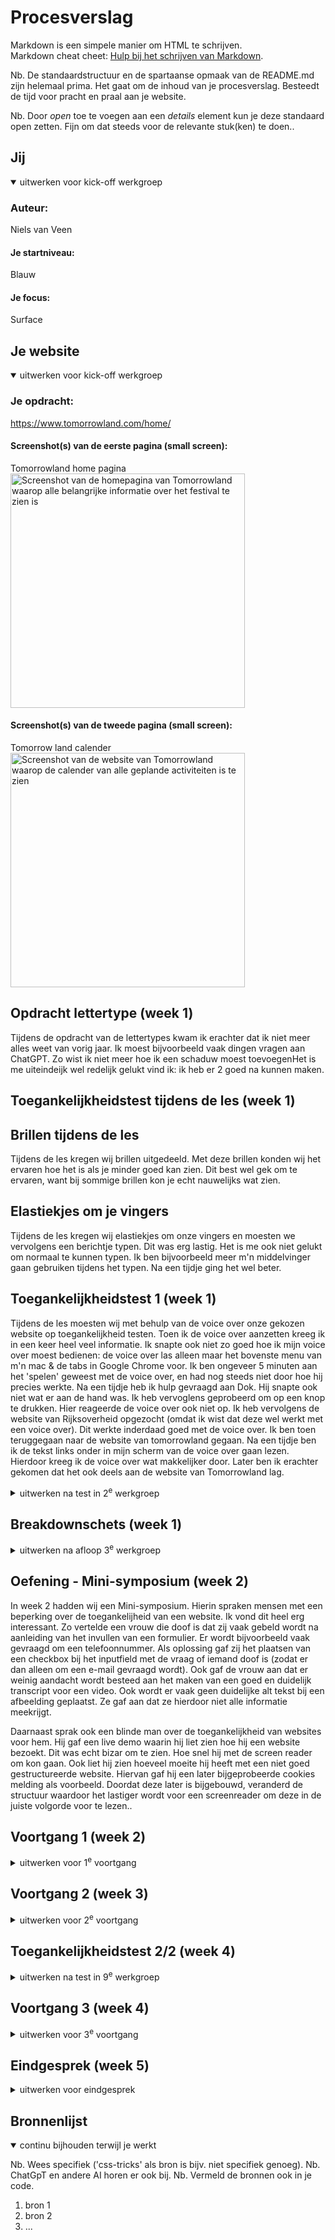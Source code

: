# Procesverslag
Markdown is een simpele manier om HTML te schrijven.  
Markdown cheat cheet: [Hulp bij het schrijven van Markdown](https://github.com/adam-p/markdown-here/wiki/Markdown-Cheatsheet).

Nb. De standaardstructuur en de spartaanse opmaak van de README.md zijn helemaal prima. Het gaat om de inhoud van je procesverslag. Besteedt de tijd voor pracht en praal aan je website.

Nb. Door *open* toe te voegen aan een *details* element kun je deze standaard open zetten. Fijn om dat steeds voor de relevante stuk(ken) te doen..





## Jij

<details open>
  <summary>uitwerken voor kick-off werkgroep</summary>

  ### Auteur:
  Niels van Veen

  #### Je startniveau:
  Blauw

  #### Je focus:
  Surface
 
</details>





## Je website

<details open>
  <summary>uitwerken voor kick-off werkgroep</summary>

  ### Je opdracht:
  https://www.tomorrowland.com/home/  
  

  #### Screenshot(s) van de eerste pagina (small screen): 
  Tomorrowland home pagina
  <img src="readme-images/Tomorrow-land-homepage.JPG" width="375px" alt="Screenshot van de homepagina van Tomorrowland waarop alle belangrijke informatie over het festival te zien is">

  #### Screenshot(s) van de tweede pagina (small screen):
  Tomorrow land calender 
  <img src="readme-images/Tomorrow-land-calender.JPG" width="375px" alt="Screenshot van de website van Tomorrowland waarop de calender van alle geplande activiteiten is te zien">
 
</details>

## Opdracht lettertype (week 1)
Tijdens de opdracht van de lettertypes kwam ik erachter dat ik niet meer alles weet van vorig jaar. Ik moest bijvoorbeeld vaak dingen vragen aan ChatGPT. Zo wist ik niet meer hoe ik een schaduw moest toevoegenHet is me uiteindeijk wel redelijk gelukt vind ik: ik heb er 2 goed na kunnen maken.

## Toegankelijkheidstest tijdens de les (week 1)

## Brillen tijdens de les
Tijdens de les kregen wij brillen uitgedeeld. Met deze brillen konden wij het ervaren hoe het is als je minder goed kan zien. Dit best wel gek om te ervaren, want bij sommige brillen kon je echt nauwelijks wat zien.

## Elastiekjes om je vingers
Tijdens de les kregen wij elastiekjes om onze vingers en moesten we vervolgens een berichtje typen. Dit was erg lastig. Het is me ook niet gelukt om normaal te kunnen typen. Ik ben bijvoorbeeld meer m'n middelvinger gaan gebruiken tijdens het typen. Na een tijdje ging het wel beter. 

## Toegankelijkheidstest 1 (week 1)
Tijdens de les moesten wij met behulp van de voice over onze gekozen website op toegankelijkheid testen. Toen ik de voice over aanzetten kreeg ik in een keer heel veel informatie. Ik snapte ook niet zo goed hoe ik mijn voice over moest bedienen: de voice over las alleen maar het bovenste menu van m'n mac & de tabs in Google Chrome voor. Ik ben ongeveer 5 minuten aan het 'spelen' geweest met de voice over, en had nog steeds niet door hoe hij precies werkte. Na een tijdje heb ik hulp gevraagd aan Dok. Hij snapte ook niet wat er aan de hand was. Ik heb vervoglens geprobeerd om op een knop te drukken. Hier reageerde de voice over ook niet op. Ik heb vervolgens de website van Rijksoverheid opgezocht (omdat ik wist dat deze wel werkt met een voice over). Dit werkte inderdaad goed met de voice over. Ik ben toen teruggegaan naar de website van tomorrowland gegaan. Na een tijdje ben ik de tekst links onder in mijn scherm van de voice over gaan lezen. Hierdoor kreeg ik de voice over wat makkelijker door. Later ben ik erachter gekomen dat het ook deels aan de website van Tomorrowland lag. 

<details>
  <summary>uitwerken na test in 2<sup>e</sup> werkgroep</summary>

  ### Bevindingen
  Lijst met je bevindingen die in de test naar voren kwamen:
  * Geen duidelijke hierarchie, de voice over begon met het voorlezen van drie achtergronden
  * De afbeelding in de header bestaat volledig uit een link, in deze link zit nog een knop (dit was voor de voice over verwarrend)
  * De afbeeldingen op de website hebben geen alt tekst
  * List 5 items en geen navigatie menu
  * De afbeeldingen in de calender bestaan ook uit links, dit is echter wel goed beschreven omdat er geen knop in de card zit
  * Er staat een pop up linksonderaan de website, deze wordt door de screenreader niet direct voorgelezen terwijl dit wel belangrijk is
  * De alternatieve tekst van bepaalde afbeeldingen zijn niet duidelijk genoeg
  
## Toegankelijkheidstest 2 (week 1)
### Bevindingen
  
  ## Inhoud ##
  * De knoppen hebben niet altijd een duidelijke inhoud/label --> "simulate package", "Info" en "Meer"
  * De tekst is over het algemeen gecentreerd, dit is volgens de checklist moeilijker te lezen
  
    ## Globale code ##
    * Er is bij de huidige website niet vermeld in welke taal de website is geschreven --> lang="eng" toevoegen in HTML
    * Er wordt een afsluitende slash gebruikt op lege elementen, dit heeft volgens de validator geen zin
    * Er wordt in de huidige website over het algemeen gebruik gemaakt van EM in plaats van pixel, waardoor de website makkelijk te vergroten is. Dit gebeurt echter nog niet op alle plaatsen.
    * Op deze website wordt niet gebruikt gemaakt van autofocus (handig voor blinde mensen)
    * De website geeft op dit moment de gebruikte iframes geen duidelijke naam
    * Het is niet mogelijk om met tab op de knop in de hero te drukken
    * De active state die wordt gebruikt tijdens het navigeren met tab is duidelijk, maar is niet bij alle elementen aanwezig
    * De focusvolgorde komt over het algemeen overeen met de visuele lay-out, behalve bij de knop bovenaan de pagina (hero section)
    * Er wordt niet bij elke afbeelding een duidelijke alt tekst geplaatst
    * In de huidige website staan er kopteksten die op een duidelijke manier de bijbehorende inhoud introduceren
    * Er worden geen kopniveaus over geslagen
    * Er is geen ondertiteling aanwezig bij de video's op de website
    * Er wordt op de website op dit moment geen gebruik gemaakt van CAPTCHA
    * Het contrast van de elementen op de website is goed (volgens Google inspector)



</details>



## Breakdownschets (week 1)

<details>
  <summary>uitwerken na afloop 3<sup>e</sup> werkgroep</summary>

  ### de hele pagina: 
  <img src="readme-images/dummy-plaatje.jpg" width="375px" alt="breakdown van de hele pagina">

  ### dynamisch deel (bijv menu): 
  <img src="readme-images/dummy-plaatje.jpg" width="375px" alt="breakdown van een dynamisch deel">

  ### wellicht nog een dynamisch deel (bijv filter): 
  <img src="readme-images/dummy-plaatje.jpg" width="375px" alt="breakdown van nog een dynamisch deel">

</details>


## Oefening - Mini-symposium (week 2)
In week 2 hadden wij een Mini-symposium. Hierin spraken mensen met een beperking over de toegankelijheid van een website. Ik vond dit heel erg interessant. Zo vertelde een vrouw die doof is dat zij vaak gebeld wordt na aanleiding van het invullen van een formulier. Er wordt bijvoorbeeld vaak gevraagd om een telefoonnummer. Als oplossing gaf zij het plaatsen van een checkbox bij het inputfield met de vraag of iemand doof is (zodat er dan alleen om een e-mail gevraagd wordt). Ook gaf de vrouw aan dat er weinig aandacht wordt besteed aan het maken van een goed en duidelijk transcript voor een video. Ook wordt er vaak geen duidelijke alt tekst bij een afbeelding geplaatst. Ze gaf aan dat ze hierdoor niet alle informatie meekrijgt.

Daarnaast sprak ook een blinde man over de toegankelijkheid van websites voor hem. Hij gaf een live demo waarin hij liet zien hoe hij een website bezoekt. Dit was echt bizar om te zien. Hoe snel hij met de screen reader om kon gaan. Ook liet hij zien hoeveel moeite hij heeft met een niet goed gestructureerde website. Hiervan gaf hij een later bijgeprobeerde cookies melding als voorbeeld. Doordat deze later is bijgebouwd, veranderd de structuur waardoor het lastiger wordt voor een screenreader om deze in de juiste volgorde voor te lezen..


## Voortgang 1 (week 2)

<details>
  <summary>uitwerken voor 1<sup>e</sup> voortgang</summary>

  ### Stand van zaken
  hier dit ging goed & dit was lastig (neem ook screenshots op van delen van je website en code)
  
  Tijdens de eerste week heb ik niet zoveel gedaan. Ik moest vooral inkomen en wennen dat school weer was begonnen. Ook kon ik vrijdag niet bij de les zijn in verband met een begrafenis. Hierdoor moest ik in week 2 wat meer werk doen. In week 1 was ik wel begonnen met code schrijven voor m'n website.

  Ik liep in week 1 echter vast. Dit kwam doordat ik geen classes wilde gebruiken, omdat dacht dat dit niet mocht. Ik heb in week 1 daarom m'n header gemaakt. Dit ging prima. Ik moest een paar dingen opzoeken, maar over het algemeen ging het prima.

  In week 2 liep ik echter vast door het gemaakte werk uit week 1. Ik had m'n header staan in html en de bijbehorende css er ook bij geschreven. Op dit punt liep ik vast. Ik had m'n css voor m'n header dusdanig geschreven dat ik vaak de eerste section van een article aanriep. Dit ging echter fout toen ik in week 2 nog een section toevoegde: hierop was automatisch ook de css van de hero op toegepast. Ik raakte hierdoor een beetje van slag en dacht dat ik m'n website niet af zou krijgen.

  Ik besloot daarom op donderdag 12 september m'n huidige css te kopieren en in een backlog.css bestand te zetten. Verder verwijderd ik m'n geschreven html. Ook maakte ik een nieuwe pagina aan: Calendar. Dit is m'n tweede pagina. Ik besloot toen om deze te gaan maken. Ook besloot ik om met classes te gaan werken waar dat nodig was. Dit ging uiteindelijk veel beter. Ik kon nu m'n website veel beter na maken. Nadat ik m'n calendar website had afgemaakt besloot ik om weer verder te gaan met m'n index.html. Dit ging ook erg goed. Ik kon een groot stuk uit m'n calendar hergebruiken. Ook kon ik nu m'n oude code van de hero section hergebruiken en aanpassen waar nodig was. 

  Uiteindelijk had ik 1 volledige pagina af, met zowel html als css. Ook was ik al goed op weg met de index.html. Het belangrijkste dat ik deze week heb geleerd is het gebruiken van classes. Hier zat ik namelijk wel een beetje mee aan het begin. Ik ben er nu echter achtergekomen dat het gebruik van classes wel is toegestaand. Ook ben ik erachter gekomen dat je binnen een class ook semantisch kunt werken door pseudo elementen en css selectoren te gebruiken. Ik ben daarom zeer tevreden met het verloop van de afgelopen twee weken en voornamelijk de tweede week. 


  ### Agenda voor meeting
  samen met je groepje opstellen

  | Dok      | student 2          | student 3    | student 4        |
  | ---            | ---                | ---          | ---              |
  | dit bespreken  | en dit             | en ik dit    | en dan ik dat    |
  | en dat ook nog | dit als er tijd is | nog een punt | dit wil ik zeker |
  | ...            | ...                | ...          | ...              |

  - Dok wilde graag een vraag stellen over het stijlen van een specifiek woord in z'n footer. Dit woord had een ander lettertype dan de rest
  - ... wilde een vraag stellen over het opmaken van een zoekbalk en hoe je dit semantisch kon doen
  - Ik zelf wilde graag een vraag stellen over het gebruiken van een ul in plaats van een section


  ### Verslag van meeting
  hier na afloop snel de uitkomsten van de meeting vastleggen

  - Met een span kun je een specifiek inline gedeelte aanpasssen en stijlen. Een Div werkt voor het stijlen en aanpassen van blokken. 
  - First child is niet handig, omdat er vaak elementen worden bijgebouwd. First child werkt wel voor een site die nooit meer gaat      veranderen,  maar dit komt nauwelijks voor
  - Het gebruik van classes is toegstaan, zolang er geen semantische oplossing is. Bijvoorbeeld door het gebruiken van pseudo elementen
  - Je kunt ook slimme selectoren in een class gebruiken. Bijvoorbeeld .voorbeeld p, dan selecteer je de p in de class voorbeeld
  - Div class is nav heeft geen zin, omdat je een nav tag hebt. Hier heb je dus een goed alternatief dus een div met class is dan onnodig en eigenlijk fout
  - Een section is iets wat logisch bij elkaar hoort
  - Het is niet toegestaan om een BR tag te gebruiken
  - Vormgeving uitdagingen wil je niet oplossen door het gebruik van HTML, waardoor een BR tag niet toegestaan is
  - Het is handiger om een section te gebruiken dan een ul en li die ik heb gebruikt (vraag die ik had voorbereid)
  - Je mag geen div gebruiken waar 1 item in zit. Dan moet de div weg want dan is ie overbodig
  - Het is handig om je website door een validator te halen, bijvoorbeeld op w3c
  - De oefening over het hamburger menu is handig om te doen wanneer je een hamburger menu hebt
  - Elke secton heeft een h2 (sterk aanbevolen)
  - Als er geen h2 in een section zit, kan je beter de vraag stellen of het wel een section is
  - Je moet een section als een inhoudsopgave zien, deze heeft altijd een duidelijke titel nodig
  - De hierarchie van je heading moet kloppen, dus als er een h3 boven een section staat dan mag je een h4 gebruiken
  - Bij de toegankelijkheidstest moet je gewoon de hele checklist afgaan en deze verwerken in het procesverslag
  - Het is niet verplicht om de website responsive maken wanneer je kiest voor surface plane (voor een hoger cijfer kan dit wel)

</details>





## Voortgang 2 (week 3)

<details>
  <summary>uitwerken voor 2<sup>e</sup> voortgang</summary>

  ### Stand van zaken
  hier dit ging goed & dit was lastig (neem ook screenshots op van delen van je website en code)


  ### Agenda voor meeting
  samen met je groepje opstellen

  | student 1      | student 2          | student 3    | student 4        |
  | ---            | ---                | ---          | ---              |
  | dit bespreken  | en dit             | en ik dit    | en dan ik dat    |
  | en dat ook nog | dit als er tijd is | nog een punt | dit wil ik zeker |
  | ...            | ...                | ...          | ...              |


  ### Verslag van meeting
  hier na afloop snel de uitkomsten van de meeting vastleggen

  - punt 1
  - punt 2
  - nog een punt
- ...

</details>





## Toegankelijkheidstest 2/2 (week 4)

<details>
  <summary>uitwerken na test in 9<sup>e</sup> werkgroep</summary>

  ### Bevindingen
  Lijst met je bevindingen die in de test naar voren kwamen (geef ook aan wat er verbeterd is):

</details>





## Voortgang 3 (week 4)

<details>
  <summary>uitwerken voor 3<sup>e</sup> voortgang</summary>

  ### Stand van zaken
  hier dit ging goed & dit was lastig (neem ook screenshots op van delen van je website en code)


  ### Agenda voor meeting
  samen met je groepje opstellen

  | student 1      | student 2          | student 3    | student 4        |
  | ---            | ---                | ---          | ---              |
  | dit bespreken  | en dit             | en ik dit    | en dan ik dat    |
  | en dat ook nog | dit als er tijd is | nog een punt | dit wil ik zeker |
  | ...            | ...                | ...          | ...              |


  ### Verslag van meeting
  hier na afloop snel de uitkomsten van de meeting vastleggen

  - punt 1
  - punt 2
  - nog een punt
  - ...

</details>





## Eindgesprek (week 5)

<details>
  <summary>uitwerken voor eindgesprek</summary>

  ### Je uitkomst - karakteristiek screenshots:
  <img src="readme-images/dummy-plaatje.jpg" width="375px" alt="uitomst opdracht 1">


  ### Dit ging goed/Heb ik geleerd: 
  Korte omschrijving met plaatjes

  <img src="readme-images/dummy-plaatje.jpg" width="375px" alt="top">


  ### Dit was lastig/Is niet gelukt:
  Korte omschrijving met plaatjes

  <img src="readme-images/dummy-plaatje.jpg" width="375px" alt="bummer">
</details>





## Bronnenlijst

<details open>
  <summary>continu bijhouden terwijl je werkt</summary>

  Nb. Wees specifiek ('css-tricks' als bron is bijv. niet specifiek genoeg). 
  Nb. ChatGpT en andere AI horen er ook bij.
  Nb. Vermeld de bronnen ook in je code.

  1. bron 1
  2. bron 2
  3. ...

</details>
